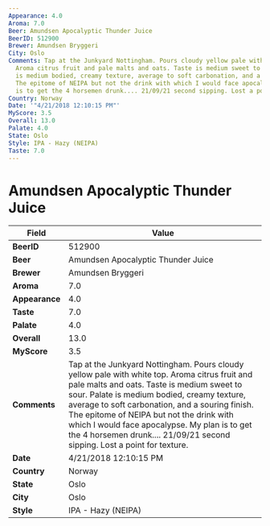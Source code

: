 ```yaml
---
Appearance: 4.0
Aroma: 7.0
Beer: Amundsen Apocalyptic Thunder Juice
BeerID: 512900
Brewer: Amundsen Bryggeri
City: Oslo
Comments: Tap at the Junkyard Nottingham. Pours cloudy yellow pale with white top.
  Aroma citrus fruit and pale malts and oats. Taste is medium sweet to sour. Palate
  is medium bodied, creamy texture, average to soft carbonation, and a  souring finish.
  The epitome of NEIPA but not the drink with which I would face apocalypse. My plan
  is to get the 4 horsemen drunk.... 21/09/21 second sipping. Lost a point for texture.
Country: Norway
Date: '"4/21/2018 12:10:15 PM"'
MyScore: 3.5
Overall: 13.0
Palate: 4.0
State: Oslo
Style: IPA - Hazy (NEIPA)
Taste: 7.0
---
```


# Amundsen Apocalyptic Thunder Juice

| Field         | Value |
|---------------|-------|
| **BeerID** | 512900 |
| **Beer** | Amundsen Apocalyptic Thunder Juice |
| **Brewer** | Amundsen Bryggeri |
| **Aroma** | 7.0 |
| **Appearance** | 4.0 |
| **Taste** | 7.0 |
| **Palate** | 4.0 |
| **Overall** | 13.0 |
| **MyScore** | 3.5 |
| **Comments** | Tap at the Junkyard Nottingham. Pours cloudy yellow pale with white top. Aroma citrus fruit and pale malts and oats. Taste is medium sweet to sour. Palate is medium bodied, creamy texture, average to soft carbonation, and a  souring finish. The epitome of NEIPA but not the drink with which I would face apocalypse. My plan is to get the 4 horsemen drunk.... 21/09/21 second sipping. Lost a point for texture. |
| **Date** | 4/21/2018 12:10:15 PM |
| **Country** | Norway |
| **State** | Oslo |
| **City** | Oslo |
| **Style** | IPA - Hazy (NEIPA) |
